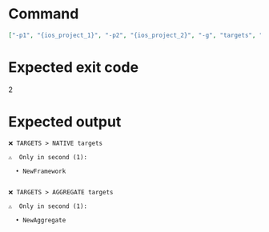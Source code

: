 # Command
```json
["-p1", "{ios_project_1}", "-p2", "{ios_project_2}", "-g", "targets", "-v"]
```

# Expected exit code
2

# Expected output
```
❌ TARGETS > NATIVE targets

⚠️  Only in second (1):

  • NewFramework


❌ TARGETS > AGGREGATE targets

⚠️  Only in second (1):

  • NewAggregate




```
